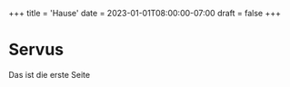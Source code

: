 +++
title = 'Hause'
date = 2023-01-01T08:00:00-07:00
draft = false
+++

# Servus

Das ist die erste Seite

